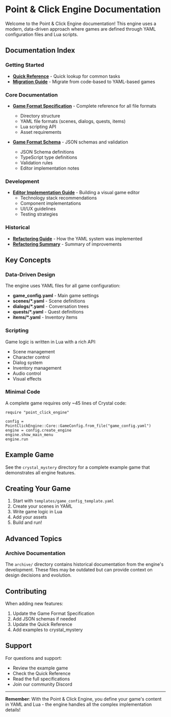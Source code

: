 # Point & Click Engine Documentation

Welcome to the Point & Click Engine documentation! This engine uses a modern, data-driven approach where games are defined through YAML configuration files and Lua scripts.

## Documentation Index

### Getting Started
- **[Quick Reference](QUICK_REFERENCE.md)** - Quick lookup for common tasks
- **[Migration Guide](MIGRATION_TO_YAML.md)** - Migrate from code-based to YAML-based games

### Core Documentation
- **[Game Format Specification](GAME_FORMAT_SPECIFICATION.md)** - Complete reference for all file formats
  - Directory structure
  - YAML file formats (scenes, dialogs, quests, items)
  - Lua scripting API
  - Asset requirements
  
- **[Game Format Schema](GAME_FORMAT_SCHEMA.md)** - JSON schemas and validation
  - JSON Schema definitions
  - TypeScript type definitions
  - Validation rules
  - Editor implementation notes

### Development
- **[Editor Implementation Guide](EDITOR_IMPLEMENTATION_GUIDE.md)** - Building a visual game editor
  - Technology stack recommendations
  - Component implementations
  - UI/UX guidelines
  - Testing strategies

### Historical
- **[Refactoring Guide](REFACTORING_GUIDE.md)** - How the YAML system was implemented
- **[Refactoring Summary](REFACTORING_SUMMARY.md)** - Summary of improvements

## Key Concepts

### Data-Driven Design
The engine uses YAML files for all game configuration:
- **game_config.yaml** - Main game settings
- **scenes/*.yaml** - Scene definitions
- **dialogs/*.yaml** - Conversation trees  
- **quests/*.yaml** - Quest definitions
- **items/*.yaml** - Inventory items

### Scripting
Game logic is written in Lua with a rich API:
- Scene management
- Character control
- Dialog system
- Inventory management
- Audio control
- Visual effects

### Minimal Code
A complete game requires only ~45 lines of Crystal code:
```crystal
require "point_click_engine"

config = PointClickEngine::Core::GameConfig.from_file("game_config.yaml")
engine = config.create_engine
engine.show_main_menu
engine.run
```

## Example Game

See the `crystal_mystery` directory for a complete example game that demonstrates all engine features.

## Creating Your Game

1. Start with `templates/game_config_template.yaml`
2. Create your scenes in YAML
3. Write game logic in Lua
4. Add your assets
5. Build and run!

## Advanced Topics

### Archive Documentation
The `archive/` directory contains historical documentation from the engine's development. These files may be outdated but can provide context on design decisions and evolution.

## Contributing

When adding new features:
1. Update the Game Format Specification
2. Add JSON schemas if needed
3. Update the Quick Reference
4. Add examples to crystal_mystery

## Support

For questions and support:
- Review the example game
- Check the Quick Reference
- Read the full specifications
- Join our community Discord

---

**Remember**: With the Point & Click Engine, you define your game's content in YAML and Lua - the engine handles all the complex implementation details!